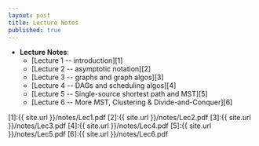 ```yaml
---
layout: post
title: Lecture Notes
published: true
---
```


* **Lecture Notes**:
    * [Lecture 1 -- introduction][1]
    * [Lecture 2 -- asymptotic notation][2]
    * [Lecture 3 -- graphs and graph algos][3]
    * [Lecture 4 -- DAGs and scheduling algos][4]
    * [Lecture 5 -- Single-source shortest path and MST][5]
    * [Lecture 6 -- More MST, Clustering & Divide-and-Conquer][6]




[1]:{{ site.url }}/notes/Lec1.pdf
[2]:{{ site.url }}/notes/Lec2.pdf
[3]:{{ site.url }}/notes/Lec3.pdf
[4]:{{ site.url }}/notes/Lec4.pdf
[5]:{{ site.url }}/notes/Lec5.pdf
[6]:{{ site.url }}/notes/Lec6.pdf

